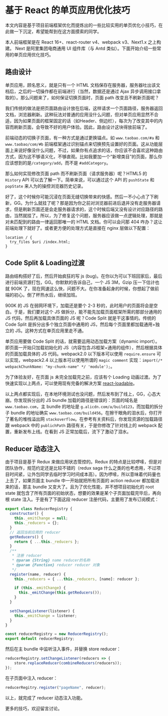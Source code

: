 # 基于 React 的单页应用优化技巧

本文内容是基于项目前端框架优化而提炼出的一些比较实用的单页优化小技巧，在此做一下沉淀，希望能帮到在这方面摸索的同学。

本人前端框架是在 React 16+、react-router v4、webpack v3、Next1.x 之上构建。 Next 是阿里集团电商通用 UI 组件库（与 Antd 类似）。下面开始介绍一些常用的单页应用优化技巧。

## 路由设计

单页应用，顾名思义，就是只有一个 HTML 文档保存在服务器，服务器吐出该文档后，之后的一切操作都在前端进行（当然，数据还是通过 Ajax 异步调用接口拿取的）。那么问题来了，如何保证切换页面时，页面 path 改变且不刷新页面呢？

我们传统的做法是把页面路由设计放在后端，这样请求一个页面路径，服务器返回文档，浏览器刷新。这种玩法对普通的应用没什么问题，但对单页应用显然不合适，因为如果页面的框架固定的话（如Header、侧边栏），每次为了改变其中的内容而刷新页面，会导致不好的用户体验。因此，路由设计这块得放前端了。

前端动态的切换子页面，有一种方式是通过更换锚点。如 `www.taobao.com/#a` 和 `www.taobao/com/#b` 前端框架通过识别锚点来切换预先设置好的页面。这从功能层面上来说好像没什么问题，不过，如果你有点追求的话，你应该不会喜欢这种路由方式，因为这不够语义化，不够直观。比如我要加一个“新增类目”的页面，那么你应该想到的是`/category/add`，而不是 `#addCategory`。

那么如何实现修改页面 path 而不刷新页面（请求服务器）呢？HTML5 的 `History` API 可以去了解一下。简单来说，可以通过这个 API 的 `pushState` 和 `popState` 来人为的操控浏览器历史记录。

好了，这个时候你可能沉浸在页面无缝切换带来的快感。然后一不小心点了下刷新，GG。为什么就挂了呢？那是因为你之前对浏览器前进后退并没有走服务器请求，但是刷新页面还是会走服务器请求的，这个时候后端又没有设计对应路径的路由，当然就挂了。所以，为了修复这个问题，服务器应该做一点逻辑处理，那就是对未匹配到的路由一律返回那唯一的 HTML 文档。你可以会问那 404 咋办？这让前端处理下就好了。或者更方便的处理方式是直接在 nginx 层做以下配置：

```
location / {
  try_files $uri /index.html;
}
```

## Code Split & Loading过渡

路由结构搭好了后，然后开始疯狂的写 js (bug)。在你以为可以下班回家后，最后进行前端资源打包，GG。你默默的告诉自己，一个 JS 3M，Gzip 压一下估计也就 900K 了，现在网速这么快，问题不大。在你准备起身的时候，你想起了做前端的初心。倒了杯热水后，继续加班。

900K 的 JS 在弱网环境下，加载还是要个 2-3 秒的，此时用户的页面将会是空白。于是，我们要对这个 JS 做拆分，能不能先加载页面框架所需的那部分通用的 JS 代码，然后再加载具体页面的 JS 呢？Code Split 就是干这事情的。传统的 Code Split 是拆分出多个独立页面中通用的 JS，然后每个页面里都加载通用+独立的 JS。这种方式在单页应用里走不通。

单页应用要做 Code Split 的话，就需要运用动态加载方案（dynamic import）。即页面一开始只加载初始化的 JS（内容包含JS框架+通用的组件），然后根据具体的页面加载具体的 JS 代码。webpack2.0 以下版本可以使用 `require.ensure` 可以实现，webpack2.4 以上版本可以使用所谓的 `magic comment` 实现：`import(/* webpackChunkName: "my-chunk-name" */ 'module');`。

为了体验友好，在页面 js 未完全加载完之前，应该有个 Loading 动画过渡。为了快速实现以上两点，可以使用现有完备的解决方案 [react-loadable](https://github.com/jamiebuilds/react-loadable)。

以上两点都实现后，在本地环境测试也没问题，然后发布到了线上，GG，心态大崩。你发现拆分出的 JS bundle 加载的路径是错误的：页面的域名是`www.taobao.com`，主 bundle 的地址是 `g.alicdn.com/a/build123`，而加载的拆分子 bundle 的地址确实 `www.taobao.com/build456`。在擦干眼角的泪水后，你打开了著名的堆栈溢出网 `stackoverflow`。在参考有关资料后，你发现资源的加载路径跟 webpack 中的 `publichPath` 路径有关，于是你修改了针对线上的 webpack 配置，重新发布上线。在看到 JS 正常加载后，流下了激动了泪水。

## Reducer 动态注入

由于项目是基于 Redux 来做应用状态管控的。Redux 的特点是比较啰嗦，但是对团队协作，规范约定还是比较不错的（redux saga 什么之类的也考虑用，不过项目时间紧，让外包同学去临时学习时间成本高）。因为啰嗦，所以意味着代码量也上去了，如果页面主 bundle 中一开始就把所有页面的 action reducer 都加载进来的话，那主 bundle 又变大了。且为了优化性能，并不想项目初始化的 root state 就包含了所有页面的初始状态，想要的效果是某个子页面加载完毕后，再向根 state 注入。于是有了下面这段 reducer 注册代码，主要用了发布订阅模式：

```javascript
export class ReducerRegistry {
  constructor() {
    this._emitChange = null;
    this._reducers = {};
  }
  // 返回当前应用的 reducer
  getReducers() {
    return { ...this._reducers };
  }
  /**
   * 注册 reducer
   * @param {String} name reducer的名称
   * @param {Function} reducer reducer 对象
   */
  register(name, reducer) {
    this._reducers = { ...this._reducers, [name]: reducer };

    if (this._emitChange) {
      this._emitChange(this.getReducers());
    }
  }

  setChangeListener(listener) {
    this._emitChange = listener;
  }
}

const reducerRegistry = new ReducerRegistry();
export default reducerRegistry;
```

然后在主 bundle 中监听注入事件，并替换 store reducer：

```javascript
reducerRegistry.setChangeListener(reducers => {
    store.replaceReducer(combineReducers(reducers));
});
```

在子页面中注入 reducer：

```javascript
reducerRegitry.register("pageName", reducer);
```

以上，就完成了 reducer 动态注入功能。

更多的技巧，欢迎留言讨论。


